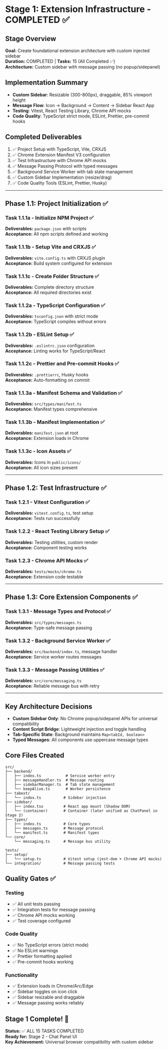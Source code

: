 # Stage 1: Extension Infrastructure - COMPLETED ✅

## Stage Overview

**Goal:** Create foundational extension architecture with custom injected sidebar  
**Duration:** COMPLETED | **Tasks:** 15 (All Completed ✅)  
**Architecture:** Custom sidebar with message passing (no popup/sidepanel)

## Implementation Summary

- **Custom Sidebar**: Resizable (300-800px), draggable, 85% viewport height
- **Message Flow**: Icon → Background → Content → Sidebar React App
- **Testing**: Vitest, React Testing Library, Chrome API mocks
- **Code Quality**: TypeScript strict mode, ESLint, Prettier, pre-commit hooks

## Completed Deliverables

1. ✅ Project Setup with TypeScript, Vite, CRXJS
2. ✅ Chrome Extension Manifest V3 configuration
3. ✅ Test Infrastructure with Chrome API mocks
4. ✅ Message Passing Protocol with typed messages
5. ✅ Background Service Worker with tab state management
6. ✅ Custom Sidebar Implementation (resize/drag)
7. ✅ Code Quality Tools (ESLint, Prettier, Husky)

---

## Phase 1.1: Project Initialization ✅

### Task 1.1.1a - Initialize NPM Project ✅

**Deliverables:** `package.json` with scripts  
**Acceptance:** All npm scripts defined and working

### Task 1.1.1b - Setup Vite and CRXJS ✅

**Deliverables:** `vite.config.ts` with CRXJS plugin  
**Acceptance:** Build system configured for extension

### Task 1.1.1c - Create Folder Structure ✅

**Deliverables:** Complete directory structure  
**Acceptance:** All required directories exist

### Task 1.1.2a - TypeScript Configuration ✅

**Deliverables:** `tsconfig.json` with strict mode  
**Acceptance:** TypeScript compiles without errors

### Task 1.1.2b - ESLint Setup ✅

**Deliverables:** `.eslintrc.json` configuration  
**Acceptance:** Linting works for TypeScript/React

### Task 1.1.2c - Prettier and Pre-commit Hooks ✅

**Deliverables:** `.prettierrc`, Husky hooks  
**Acceptance:** Auto-formatting on commit

### Task 1.1.3a - Manifest Schema and Validation ✅

**Deliverables:** `src/types/manifest.ts`  
**Acceptance:** Manifest types comprehensive

### Task 1.1.3b - Manifest Implementation ✅

**Deliverables:** `manifest.json` at root  
**Acceptance:** Extension loads in Chrome

### Task 1.1.3c - Icon Assets ✅

**Deliverables:** Icons in `public/icons/`  
**Acceptance:** All icon sizes present

---

## Phase 1.2: Test Infrastructure ✅

### Task 1.2.1 - Vitest Configuration ✅

**Deliverables:** `vitest.config.ts`, test setup  
**Acceptance:** Tests run successfully

### Task 1.2.2 - React Testing Library Setup ✅

**Deliverables:** Testing utilities, custom render  
**Acceptance:** Component testing works

### Task 1.2.3 - Chrome API Mocks ✅

**Deliverables:** `tests/mocks/chrome.ts`  
**Acceptance:** Extension code testable

---

## Phase 1.3: Core Extension Components ✅

### Task 1.3.1 - Message Types and Protocol ✅

**Deliverables:** `src/types/messages.ts`  
**Acceptance:** Type-safe message passing

### Task 1.3.2 - Background Service Worker ✅

**Deliverables:** `src/backend/index.ts`, message handler  
**Acceptance:** Service worker routes messages

### Task 1.3.3 - Message Passing Utilities ✅

**Deliverables:** `src/core/messaging.ts`  
**Acceptance:** Reliable message bus with retry

---

## Key Architecture Decisions

- **Custom Sidebar Only**: No Chrome popup/sidepanel APIs for universal compatibility
- **Content Script Bridge**: Lightweight injection and toggle handling
- **Tab-Specific State**: Background maintains `Map<tabId, boolean>`
- **Typed Messages**: All components use uppercase message types

## Core Files Created

```
src/
├── backend/
│   ├── index.ts           # Service worker entry
│   ├── messageHandler.ts  # Message routing
│   ├── sidebarManager.ts  # Tab state management
│   └── keepAlive.ts       # Worker persistence
├── tabext/
│   └── index.ts          # Sidebar injection
├── sidebar/
│   ├── index.tsx         # React app mount (Shadow DOM)
│   └── (container)       # Container (later unified as ChatPanel in Stage 2)
├── types/
│   ├── index.ts          # Core types
│   ├── messages.ts       # Message protocol
│   └── manifest.ts       # Manifest types
└── core/
    └── messaging.ts      # Message bus utility

tests/
├── setup/
│   └── setup.ts          # Vitest setup (jest-dom + Chrome API mocks)
└── integration/          # Message passing tests
```

## Quality Gates ✅

### Testing

- ✅ All unit tests passing
- ✅ Integration tests for message passing
- ✅ Chrome API mocks working
- ✅ Test coverage configured

### Code Quality

- ✅ No TypeScript errors (strict mode)
- ✅ No ESLint warnings
- ✅ Prettier formatting applied
- ✅ Pre-commit hooks working

### Functionality

- ✅ Extension loads in Chrome/Arc/Edge
- ✅ Sidebar toggles on icon click
- ✅ Sidebar resizable and draggable
- ✅ Message passing works reliably

## Stage 1 Complete! 🎉

**Status:** ✅ ALL 15 TASKS COMPLETED  
**Ready for:** Stage 2 - Chat Panel UI  
**Key Achievement:** Universal browser compatibility with custom sidebar
